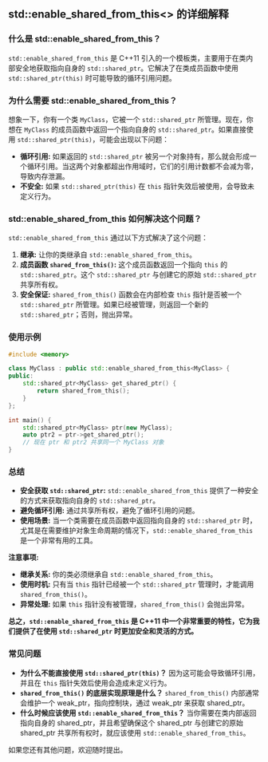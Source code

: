 ## std::enable_shared_from_this<> 的详细解释

### 什么是 std::enable_shared_from_this？

`std::enable_shared_from_this` 是 C++11 引入的一个模板类，主要用于在类内部安全地获取指向自身的 `std::shared_ptr`。它解决了在类成员函数中使用 `std::shared_ptr(this)` 时可能导致的循环引用问题。

### 为什么需要 std::enable_shared_from_this？

想象一下，你有一个类 `MyClass`，它被一个 `std::shared_ptr` 所管理。现在，你想在 `MyClass` 的成员函数中返回一个指向自身的 `std::shared_ptr`。如果直接使用 `std::shared_ptr(this)`，可能会出现以下问题：

* **循环引用:** 如果返回的 `std::shared_ptr` 被另一个对象持有，那么就会形成一个循环引用。当这两个对象都超出作用域时，它们的引用计数都不会减为零，导致内存泄漏。
* **不安全:** 如果 `std::shared_ptr(this)` 在 `this` 指针失效后被使用，会导致未定义行为。

### std::enable_shared_from_this 如何解决这个问题？

`std::enable_shared_from_this` 通过以下方式解决了这个问题：

1. **继承:** 让你的类继承自 `std::enable_shared_from_this`。
2. **成员函数 `shared_from_this()`:** 这个成员函数返回一个指向 `this` 的 `std::shared_ptr`。这个 `std::shared_ptr` 与创建它的原始 `std::shared_ptr` 共享所有权。
3. **安全保证:** `shared_from_this()` 函数会在内部检查 `this` 指针是否被一个 `std::shared_ptr` 所管理。如果已经被管理，则返回一个新的 `std::shared_ptr`；否则，抛出异常。

### 使用示例

```c++
#include <memory>

class MyClass : public std::enable_shared_from_this<MyClass> {
public:
    std::shared_ptr<MyClass> get_shared_ptr() {
        return shared_from_this();
    }
};

int main() {
    std::shared_ptr<MyClass> ptr(new MyClass);
    auto ptr2 = ptr->get_shared_ptr();
    // 现在 ptr 和 ptr2 共享同一个 MyClass 对象
}
```

### 总结

* **安全获取 `std::shared_ptr`:** `std::enable_shared_from_this` 提供了一种安全的方式来获取指向自身的 `std::shared_ptr`。
* **避免循环引用:** 通过共享所有权，避免了循环引用的问题。
* **使用场景:** 当一个类需要在成员函数中返回指向自身的 `std::shared_ptr` 时，尤其是在需要维护对象生命周期的情况下，`std::enable_shared_from_this` 是一个非常有用的工具。

**注意事项:**

* **继承关系:** 你的类必须继承自 `std::enable_shared_from_this`。
* **使用时机:** 只有当 `this` 指针已经被一个 `std::shared_ptr` 管理时，才能调用 `shared_from_this()`。
* **异常处理:** 如果 `this` 指针没有被管理，`shared_from_this()` 会抛出异常。

**总之，`std::enable_shared_from_this` 是 C++11 中一个非常重要的特性，它为我们提供了在使用 `std::shared_ptr` 时更加安全和灵活的方式。**

### 常见问题

* **为什么不能直接使用 `std::shared_ptr(this)`？** 因为这可能会导致循环引用，并且在 `this` 指针失效后使用会造成未定义行为。
* **`shared_from_this()` 的底层实现原理是什么？** `shared_from_this()` 内部通常会维护一个 weak_ptr，指向控制块，通过 weak_ptr 来获取 shared_ptr。
* **什么时候应该使用 `std::enable_shared_from_this`？** 当你需要在类内部返回指向自身的 shared_ptr，并且希望确保这个 shared_ptr 与创建它的原始 shared_ptr 共享所有权时，就应该使用 `std::enable_shared_from_this`。

如果您还有其他问题，欢迎随时提出。
